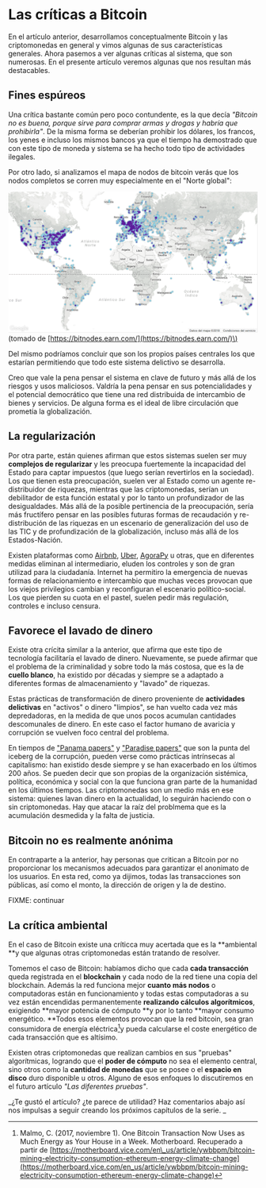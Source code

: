 # Las críticas a Bitcoin

En el artículo anterior, desarrollamos conceptualmente Bitcoin y las criptomonedas en general y vimos algunas de sus características generales. Ahora pasemos a ver algunas críticas al sistema, que son numerosas. En el presente artículo veremos algunas que nos resultan más destacables.

## Fines espúreos

Una crítica bastante común pero poco contundente, es la que decía _"Bitcoin no es buena, porque sirve para comprar armas y drogas y habría que prohibirla"_. De la misma forma se deberían prohibir los dólares, los francos, los yenes e incluso los mismos bancos ya que el tiempo ha demostrado que con este tipo de moneda y sistema se ha hecho todo tipo de actividades ilegales.

Por otro lado, si analizamos el mapa de nodos de bitcoin verás que los nodos completos se corren muy especialmente en el "Norte global":

![](/assets/mapa-nodos-bitcoin.png)\(tomado de [https://bitnodes.earn.com/](https://bitnodes.earn.com/)\)

Del mismo podríamos concluir que son los propios países centrales los que estarían permitiendo que todo este sistema delictivo se desarrolla.

Creo que vale la pena pensar el sistema en clave de futuro y más allá de los riesgos y usos maliciosos. Valdría la pena pensar en sus potencialidades y el potencial democrático que tiene una red distribuida de intercambio de bienes y servicios. De alguna forma es el ideal de libre circulación que prometía la globalización.

## La regularización

Por otra parte, están quienes afirman que estos sistemas suelen ser muy **complejos de regularizar** y les preocupa fuertemente la incapacidad del Estado para captar impuestos \(que luego serían revertirlos en la sociedad\). Los que tienen esta preocupación, suelen ver al Estado como un agente re-distribuidor de riquezas, mientras que las criptomonedas, serían un debilitador de esta función estatal y por lo tanto un profundizador de las desigualdades. Más allá de la posible pertinencia de la preocupación, sería más fructífero pensar en las posibles futuras formas de recaudación y re-distribución de las riquezas en un escenario de generalización del uso de las TIC y de profundización de la globalización, incluso más allá de los Estados-Nación.

Existen plataformas como [Airbnb](https://www.airbnb.com.py/), [Uber](https://www.uber.com/), [AgoraPy](https://www.redagorapy.com) u otras, que en diferentes medidas eliminan al intermediario, eluden los controles y son de gran utilizad para la ciudadanía. Internet ha permitiro la emergencia de nuevas formas de relacionamiento e intercambio que muchas veces provocan que los viejos privilegios cambian y reconfiguran el escenario político-social. Los que pierden su cuota en el pastel, suelen pedir más regulación, controles e incluso censura.

## Favorece el lavado de dinero

Existe otra crícita similar a la anterior, que afirma que este tipo de tecnología facilitaría el lavado de dinero. Nuevamente, se puede afirmar que el problema de la criminalidad y sobre todo la más costosa, que es la de **cuello blanco**, ha existido por décadas y siempre se a adaptado a diferentes formas de almacenamiento y "lavado" de riquezas.

Estas prácticas de transformación de dinero proveniente de **actividades delictivas** en "activos" o dinero "limpios", se han vuelto cada vez más depredadoras, en la medida de que unos pocos acumulan cantidades descomunales de dinero. En este caso el factor humano de avaricia y corrupción se vuelven foco central del problema.

En tiempos de ["Panama papers"](https://es.wikipedia.org/wiki/Panama_Papers) y ["Paradise papers"](https://es.wikipedia.org/wiki/Paradise_Papers) que son la punta del iceberg de la corrupción, pueden verse como prácticas intrínsecas al capitalismo: han existido desde siempre y se han exacerbado en los últimos 200 años. Se pueden decir que son propias de la organización sistémica, política, económica y social con la que funciona gran parte de la humanidad en los últimos tiempos. Las criptomonedas son un medio más en ese sistema: quienes lavan dinero en la actualidad, lo seguirán haciendo con o sin criptomonedas. Hay que atacar la raíz del problmema que es la acumulación desmedida y la falta de justicia.

## Bitcoin no es realmente anónima

En contraparte a la anterior, hay personas que critican a Bitcoin por no proporcionar los mecanismos adecuados para garantizar el anonimato de los usuarios. En esta red, como ya dijimos, todas las transacciones son públicas, así como el monto, la dirección de origen y la de destino. 

FIXME: continuar

## La crítica ambiental

En el caso de Bitcoin existe una críticca muy acertada que es la **ambiental **y que algunas otras criptomonedas están tratando de resolver.  

Tomemos el caso de Bitcoin: habíamos dicho que cada **cada transacción** queda registrada en el **blockchain** y cada nodo de la red tiene una copia del blockchain. Además la red funciona mejor **cuanto más nodos** o computadoras están en funcionamiento y todas estas computadoras a su vez están encendidas permanentemente **realizando cálculos algorítmicos**, exigiendo **mayor potencia de cómputo **y por lo tanto **mayor consumo energético. **Todos esos elementos provocan que la red bitcoin, sea gran consumidora de energía eléctrica[^1]y pueda calcularse el coste energético de cada transacción que es altísimo.

Existen otras criptomonedas que realizan cambios en sus "pruebas" algorítmicas, logrando que el **poder de cómputo** no sea el elemento central, sino otros como la **cantidad de monedas** que se posee o el **espacio en disco** duro disponible u otros. Alguno de esos enfoques lo discutiremos en el futuro artículo _"Las diferentes pruebas"_.

_¿Te gustó el artículo? ¿te parece de utilidad? Haz comentarios abajo así nos impulsas a seguir creando los próximos capítulos de la serie. _

[^1]: Malmo, C. \(2017, noviembre 1\). One Bitcoin Transaction Now Uses as Much Energy as Your House in a Week. Motherboard. Recuperado a partir de [https://motherboard.vice.com/en\_us/article/ywbbpm/bitcoin-mining-electricity-consumption-ethereum-energy-climate-change](https://motherboard.vice.com/en_us/article/ywbbpm/bitcoin-mining-electricity-consumption-ethereum-energy-climate-change)

